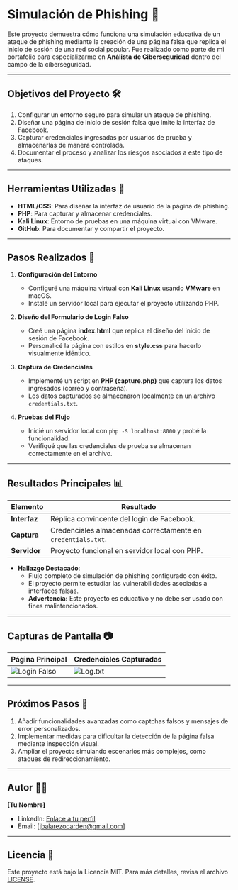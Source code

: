 # Simulación de Phishing 🚨

Este proyecto demuestra cómo funciona una simulación educativa de un ataque de phishing mediante la creación de una página falsa que replica el inicio de sesión de una red social popular. Fue realizado como parte de mi portafolio para especializarme en **Análista de Ciberseguridad** dentro del campo de la ciberseguridad.

---

## Objetivos del Proyecto 🛠️

1. Configurar un entorno seguro para simular un ataque de phishing.
2. Diseñar una página de inicio de sesión falsa que imite la interfaz de Facebook.
3. Capturar credenciales ingresadas por usuarios de prueba y almacenarlas de manera controlada.
4. Documentar el proceso y analizar los riesgos asociados a este tipo de ataques.

---

## Herramientas Utilizadas 🔧

- **HTML/CSS**: Para diseñar la interfaz de usuario de la página de phishing.  
- **PHP**: Para capturar y almacenar credenciales.  
- **Kali Linux**: Entorno de pruebas en una máquina virtual con VMware.  
- **GitHub**: Para documentar y compartir el proyecto.

---

## Pasos Realizados 📝

1. **Configuración del Entorno**  
   - Configuré una máquina virtual con **Kali Linux** usando **VMware** en macOS.  
   - Instalé un servidor local para ejecutar el proyecto utilizando PHP.  

2. **Diseño del Formulario de Login Falso**  
   - Creé una página **index.html** que replica el diseño del inicio de sesión de Facebook.  
   - Personalicé la página con estilos en **style.css** para hacerlo visualmente idéntico.

3. **Captura de Credenciales**  
   - Implementé un script en **PHP (capture.php)** que captura los datos ingresados (correo y contraseña).  
   - Los datos capturados se almacenaron localmente en un archivo `credentials.txt`.

4. **Pruebas del Flujo**  
   - Inicié un servidor local con `php -S localhost:8000` y probé la funcionalidad.  
   - Verifiqué que las credenciales de prueba se almacenan correctamente en el archivo.

---

## Resultados Principales 📊

| Elemento       | Resultado                          |
|-----------------|------------------------------------|
| **Interfaz**   | Réplica convincente del login de Facebook. |
| **Captura**    | Credenciales almacenadas correctamente en `credentials.txt`. |
| **Servidor**   | Proyecto funcional en servidor local con PHP. |

- **Hallazgo Destacado**:  
  - Flujo completo de simulación de phishing configurado con éxito.  
  - El proyecto permite estudiar las vulnerabilidades asociadas a interfaces falsas.  
  - **Advertencia:** Este proyecto es educativo y no debe ser usado con fines malintencionados.

---

## Capturas de Pantalla 📷

| Página Principal         | Credenciales Capturadas  |
|--------------------------|--------------------------|
| ![Login Falso](results/screenshots/login-page.png) | ![Log.txt](results/screenshots/credentials-file.png) |

---

## Próximos Pasos 🚀

1. Añadir funcionalidades avanzadas como captchas falsos y mensajes de error personalizados.  
2. Implementar medidas para dificultar la detección de la página falsa mediante inspección visual.  
3. Ampliar el proyecto simulando escenarios más complejos, como ataques de redireccionamiento.

---

## Autor 👨‍💻

**[Tu Nombre]**  
- LinkedIn: [Enlace a tu perfil]([https://www.linkedin.com](https://www.linkedin.com/in/jorge-balarezo-cardenas/))  
- Email: [jbalarezocarden@gmail.com]

---

## Licencia 📜

Este proyecto está bajo la Licencia MIT. Para más detalles, revisa el archivo [LICENSE](LICENSE).
